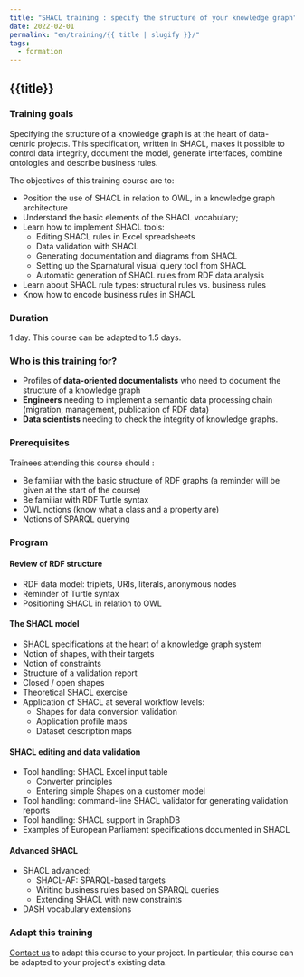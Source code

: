 ```yaml
---
title: "SHACL training : specify the structure of your knowledge graph"
date: 2022-02-01
permalink: "en/training/{{ title | slugify }}/"
tags:
  - formation
---
```


## {{title}}

### Training goals

Specifying the structure of a knowledge graph is at the heart of data-centric projects. This specification, written in SHACL, makes it possible to control data integrity, document the model, generate interfaces, combine ontologies and describe business rules.

The objectives of this training course are to:

- Position the use of SHACL in relation to OWL, in a knowledge graph architecture
- Understand the basic elements of the SHACL vocabulary;
- Learn how to implement SHACL tools:
    - Editing SHACL rules in Excel spreadsheets
    - Data validation with SHACL
    - Generating documentation and diagrams from SHACL
    - Setting up the Sparnatural visual query tool from SHACL
    - Automatic generation of SHACL rules from RDF data analysis
- Learn about SHACL rule types: structural rules vs. business rules
- Know how to encode business rules in SHACL


### Duration

1 day. This course can be adapted to 1.5 days.

### Who is this training for?

- Profiles of **data-oriented documentalists** who need to document the structure of a knowledge graph
- **Engineers** needing to implement a semantic data processing chain (migration, management, publication of RDF data)
- **Data scientists** needing to check the integrity of knowledge graphs.

### Prerequisites

Trainees attending this course should :
  
  - Be familiar with the basic structure of RDF graphs (a reminder will be given at the start of the course)
  - Be familiar with RDF Turtle syntax
  - OWL notions (know what a class and a property are)
  - Notions of SPARQL querying


### Program

#### Review of RDF structure

- RDF data model: triplets, URIs, literals, anonymous nodes
- Reminder of Turtle syntax
- Positioning SHACL in relation to OWL

#### The SHACL model

- SHACL specifications at the heart of a knowledge graph system
- Notion of shapes, with their targets
- Notion of constraints 
- Structure of a validation report
- Closed / open shapes
- Theoretical SHACL exercise
- Application of SHACL at several workflow levels:
  - Shapes for data conversion validation
  - Application profile maps
  - Dataset description maps

#### SHACL editing and data validation

- Tool handling: SHACL Excel input table
  - Converter principles
  - Entering simple Shapes on a customer model
- Tool handling: command-line SHACL validator for generating validation reports
- Tool handling: SHACL support in GraphDB
- Examples of European Parliament specifications documented in SHACL

#### Advanced SHACL

- SHACL advanced:
  - SHACL-AF: SPARQL-based targets
  - Writing business rules based on SPARQL queries
  - Extending SHACL with new constraints
- DASH vocabulary extensions


### Adapt this training

[Contact us](https://sparna.fr/contact/) to adapt this course to your project. In particular, this course can be adapted to your project's existing data.


